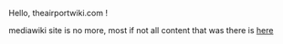 Hello, theairportwiki.com !

mediawiki site is no more, most if not all content that was there is [here](https://github.com/ipatch/theairiportwiki)
